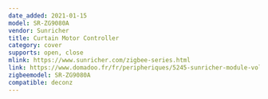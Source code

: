 ```yaml
---
date_added: 2021-01-15
model: SR-ZG9080A
vendor: Sunricher
title: Curtain Motor Controller
category: cover
supports: open, close
mlink: https://www.sunricher.com/zigbee-series.html
link: https://www.domadoo.fr/fr/peripheriques/5245-sunricher-module-volet-roulant-zigbee-30.html
zigbeemodel: SR-ZG9080A
compatible: deconz
---
```




